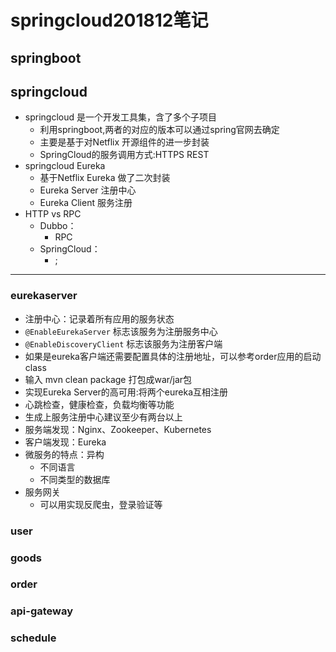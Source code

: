 # springcloud201812笔记
## springboot
## springcloud
- springcloud 是一个开发工具集，含了多个子项目
   - 利用springboot,两者的对应的版本可以通过spring官网去确定
   - 主要是基于对Netflix 开源组件的进一步封装
   -  SpringCloud的服务调用方式:HTTPS REST
- springcloud Eureka
   - 基于Netflix Eureka  做了二次封装
   - Eureka Server 注册中心
   - Eureka Client 服务注册
- HTTP vs RPC
   - Dubbo：
      - RPC
   - SpringCloud：
      - ;

-------
### eurekaserver
- 注册中心：记录着所有应用的服务状态
- `@EnableEurekaServer` 标志该服务为注册服务中心
- `@EnableDiscoveryClient` 标志该服务为注册客户端
- 如果是eureka客户端还需要配置具体的注册地址，可以参考order应用的启动class
- 输入 mvn clean package 打包成war/jar包
- 实现Eureka Server的高可用:将两个eureka互相注册
- 心跳检查，健康检查，负载均衡等功能
- 生成上服务注册中心建议至少有两台以上
- 服务端发现：Nginx、Zookeeper、Kubernetes
- 客户端发现：Eureka
- 微服务的特点：异构
   - 不同语言
   - 不同类型的数据库
- 服务网关
   - 可以用实现反爬虫，登录验证等
 
### user
### goods
### order
### api-gateway
### schedule
